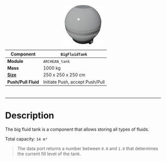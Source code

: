 <p align="center">
  <img src="BigFluidTank.png" />
</p>

|Component|`BigFluidTank`|
|---|---|
|**Module**|`ARCHEAN_tank`|
|**Mass**|1000 kg|
|[**Size**](# "Based on the component's occupancy in a fixed 25cm grid.")|250 x 250 x 250 cm|
|**Push/Pull Fluid**|Initiate Push, accept Push/Pull|
#
---

# Description
The big fluid tank is a component that allows storing all types of fluids.

Total capacity: `14 m³`

> The data port returns a number between `0.0` and `1.0` that determines the current fill level of the tank.

